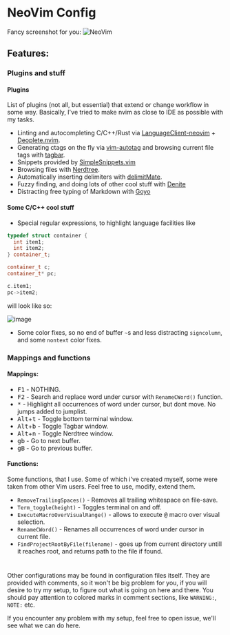 # NeoVim Config

Fancy screenshot for you:
![NeoVim](https://user-images.githubusercontent.com/19470159/38351495-64efb4da-38b8-11e8-8454-f2e3d597b82c.png)
## Features:

### Plugins and stuff

#### Plugins

List of plugins (not all, but essential) that extend or change workflow in some way. Basically, I've tried to make nvim as close to IDE as possible with my tasks.
  - Linting and autocompleting C/C++/Rust via [LanguageClient-neovim](https://github.com/autozimu/LanguageClient-neovim) + [Deoplete.nvim](https://github.com/Shougo/deoplete.nvim).
  - Generating ctags on the fly via [vim-autotag](https://github.com/craigemery/vim-autotag) and browsing current file tags with [tagbar](https://github.com/majutsushi/tagbar).
  - Snippets provided by [SimpleSnippets.vim](https://github.com/andreyorst/SimpleSnippets.vim)
  - Browsing files with [Nerdtree](https://github.com/scrooloose/nerdtree).
  - Automatically inserting delimiters with [delimitMate](https://github.com/Raimondi/delimitMate).
  - Fuzzy finding, and doing lots of other cool stuff with [Denite](https://github.com/Shougo/denite.nvim)
  - Distracting free typing of Markdown with [Goyo](https://github.com/junegunn/goyo.vim)

#### Some C/C++ cool stuff
  - Special regular expressions, to highlight language facilities like  
  ```cpp
  typedef struct container {
  	int item1;
  	int item2;
  } container_t;
  
  container_t c;
  container_t* pc;
  
  c.item1;
  pc->item2;
  ```
  will look like so:
  
  ![image](https://user-images.githubusercontent.com/19470159/38468381-8797eeca-3b4d-11e8-9536-e82d79df3a75.png)
  - Some color fixes, so no end of buffer `~`s and less distracting `signcolumn`, and some `nontext` color fixes.
  
### Mappings and functions

#### Mappings:

  - <kbd>F1</kbd> - NOTHING.
  - <kbd>F2</kbd> - Search and replace word under cursor with `RenameCWord()` function.
  - <kbd>\*</kbd> - Highlight all occurrences of word under cursor, but dont move. No jumps added to jumplist.
  - <kbd>Alt</kbd>+<kbd>t</kbd> - Toggle bottom terminal window.
  - <kbd>Alt</kbd>+<kbd>b</kbd> - Toggle Tagbar window.
  - <kbd>Alt</kbd>+<kbd>n</kbd> - Toggle Nerdtree window.
  - <kbd>g</kbd><kbd>b</kbd> - Go to next buffer.
  - <kbd>g</kbd><kbd>B</kbd> - Go to previous buffer.
  
#### Functions:

Some functions, that I use. Some of which i've created myself, some were taken from other Vim users. Feel free to use, modify, extend them.
  - `RemoveTrailingSpaces()` - Removes all trailing whitespace on file-save.
  - `Term_toggle(height)` - Toggles terminal on and off.
  - `ExecuteMacroOverVisualRange()` - allows to execute <kbd>@</kbd> macro over visual selection.
  - `RenameCWord()` - Renames all occurrences of word under cursor in current file.
  - `FindProjectRootByFile(filename)` - goes up from current directory untill it reaches root, and returns path to the file if found.

# 
  
Other configurations may be found in configuration files itself. They are provided with comments, so it won't be big problem for you, if you will desire to try my setup, to figure out what is going on here and there. You should pay attention to colored marks in comment sections, like `WARNING:`, `NOTE:` etc.

If you encounter any problem with my setup, feel free to open issue, we'll see what we can do here.
